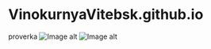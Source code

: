 # VinokurnyaVitebsk.github.io
proverka
![Image alt](https://github.com/{username}/{repository}/raw/{branch}/{path}/image.png)
![Image alt](https://github.com/{VinokurnyaVitebsk}/{VinokurnyaVitebsk.github.io}/raw/{VinokurnyaVitebsk-patch-1}/223.png)
